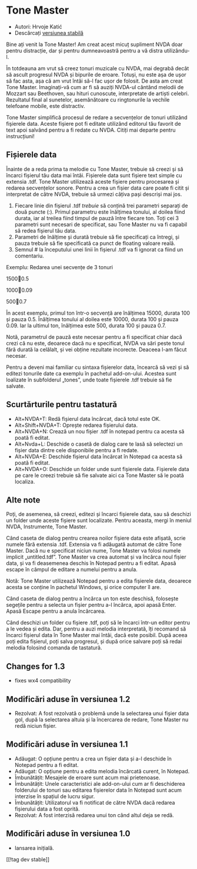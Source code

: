 # Tone Master #

* Autori: Hrvoje Katić
* Descărcați [versiunea stabilă][1]

Bine ați venit la Tone Master! Am creat acest micuț supliment NVDA doar
pentru distracție, dar și pentru dumneavoastră pentru a vă distra
utilizându-l.

În totdeauna am vrut să creez tonuri muzicale cu NVDA, mai degrabă decât să
ascult progresul NVDA și bipurile de eroare. Totuși, nu este așa de ușor să
fac asta, așa că am vrut întâi să-l fac ușor de folosit. De asta am creat
Tone Master. Imaginați-vă cum ar fi să auziți NVDA-ul cântând melodii de
Mozzart sau Beethoven, sau hituri cunoscute, interpretate de artiști
celebri. Rezultatul final al sunetelor, asemănătoare cu ringtonurile la
vechile telefoane mobile, este distractiv.

Tone Master simplifică procesul de redare a secvențelor de tonuri utilizând
fișierele data. Aceste fișiere pot fi editate utilizând editorul tău favorit
de text apoi salvând pentru a fi redate cu NVDA. Citiți mai departe pentru
instrucțiuni!

## Fișierele data

Înainte de a reda prima ta melodie cu Tone Master, trebuie să creezi și să
încarci fișierul tău data mai întâi. Fișierele data sunt fișiere text simple
cu extensia .tdf. Tone Master utilizează aceste fișiere pentru procesarea și
redarea secvențelor sonore. Pentru a crea un fișier data care poate fi citit
și interpretat de către NVDA, trebuie să urmezi câțiva pași descriși mai
jos.

1. Fiecare linie din fișierul .tdf *trebuie* să conțină trei parametri
   separați de două puncte (:). Primul parametru este înălțimea tonului, al
   doilea fiind durata, iar al treilea fiind timpul de pauză între fiecare
   ton. Toți cei 3 parametri sunt necesari de specificat, sau Tone Master nu
   va fi capabil să redea fișierul tău data.
2. Parametri de înălțime și durată trebuie să fie specificați ca întregi, și
   pauza trebuie să fie specificată ca punct de floating valoare reală.
3. Semnul # la începutului unei linii în fișierul .tdf va fi ignorat ca
   fiind un comentariu.

Exemplu: Redarea unei secvențe de 3 tonuri

1500:100:0.5

1000:100:0.09

500:100:0.7

În acest exemplu, primul ton într-o secvență are înălțimea 15000, durata 100
și pauza 0.5. Înălțimea tonului al doilea este 10000, durata 100 și pauza
0.09. Iar la ultimul ton, înălțimea este 500, durata 100 și pauza 0.7.

Notă, parametrul de pauză este necesar pentru a fi specificat chiar dacă
crezi că nu este, deoarece dacă nu e specificat, NVDA va sări peste tonul
fără durată la celălalt, și vei obține rezultate incorecte. Deaceea l-am
făcut necesar.

Pentru a deveni mai familiar cu sintaxa fișierelor data, încearcă să vezi și
să editezi tonurile date ca exemplu în pachetul add-on-ului. Acestea sunt
loalizate în subfolderul „tones”, unde toate fișierele .tdf trebuie să fie
salvate.

## Scurtărturile pentru tastatură

* Alt+NVDA+T: Redă fișierul data încărcat, dacă totul este OK.
* Alt+Shift+NVDA+T: Oprește redarea fișierului data.
* Alt+NVDA+N: Crează un nou fișier .tdf în notepad pentru ca acesta să poată
  fi editat.
* Alt+Nvda+L: Deschide o casetă de dialog care te lasă să selectezi un
  fișier data dintre cele disponibile pentru a fi redate.
* Alt+NVDA+E: Deschide fișierul data încărcat în Notepad ca acesta să poată
  fi editat.
* Alt+NVDA+O: Deschide un folder unde sunt fișierele data. Fișierele data pe
  care le creezi trebuie să fie salvate aici ca Tone Master să le poată
  localiza.

## Alte note

Poți, de asemenea, să creezi, editezi și încarci fișierele data, sau să
deschizi un folder unde aceste fișiere sunt localizate. Pentru aceasta,
mergi în meniul NVDA, Instrumente, Tone Master.

Când caseta de dialog pentru crearea noilor fișiere data este afișată, scrie
numele fără extensia .tdf. Extensia va fi adăugată automat de către Tone
Master. Dacă nu e specificat niciun nume, Tone Master va folosi numele
implicit „untitled.tdf”. Tone Master va crea automat și va încărca noul
fișier data, și va fi deasemenea deschis în Notepad pentru a fi
editat. Apasă escape în câmpul de editare a numelui pentru a anula.

Notă: Tone Master utilizează Notepad pentru a edita fișierele data, deoarece
acesta se conține în pachetul Windows, și orice computer îl are.

Când caseta de dialog pentru a încărca un ton este deschisă, folosește
segețile pentru a selecta un fișier pentru a-l încărca, apoi apasă
Enter. Apasă Escape pentru a anula încărcarea.

Când deschizi un folder cu fișiere .tdf, poți să le încarci într-un editor
pentru a le vedea și edita. Dar, pentru a auzi melodia interpretată, îți
recomand să încarci fișierul data în Tone Master mai întâi, dacă este
posibil. După aceea poți edita fișierul, poți salva progresul, și după orice
salvare poți să redai melodia folosind comanda de tastatură.

## Changes for 1.3

* fixes wx4 compatibility

## Modificări aduse în versiunea 1.2

* Rezolvat: A fost rezolvată o problemă unde la selectarea unui fișier data
  gol, după la selectarea altuia și la încercarea de redare, Tone Master nu
  redă niciun fișier.

## Modificări aduse în versiunea 1.1

* Adăugat: O opțiune pentru a crea un fișier data și a-l deschide în Notepad
  pentru a fi editat.
* Adăugat: O opțiune pentru a edita melodia încărcată curent, în Notepad.
* Îmbunătățit: Mesajele de eroare sunt acum mai prietenoase.
* Îmbunătățit: Unele caracteristici ale add-on-ului cum ar fi deschiderea
  folderului de tonuri sau editarea fișierelor data în Notepad sunt acum
  interzise în spațiul de lucru sigur.
* Îmbunătățit: Utilizatorul va fi notificat de către NVDA dacă redarea
  fișierului data a fost oprită.
* Rezolvat: A fost interzisă redarea unui ton când altul deja se redă.

## Modificări aduse în versiunea 1.0

* lansarea inițială.

[[!tag dev stable]]

[1]: https://addons.nvda-project.org/files/get.php?file=tmast
